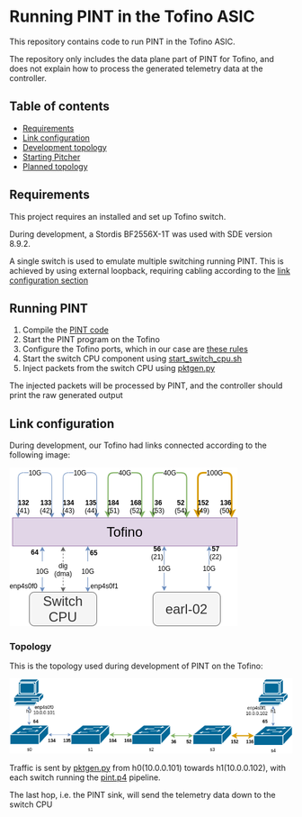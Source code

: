 # Running PINT in the Tofino ASIC
This repository contains code to run PINT in the Tofino ASIC.

The repository only includes the data plane part of PINT for Tofino, and does not explain how to process the generated telemetry data at the controller.

## Table of contents
* [Requirements](#requirements)
* [Link configuration](#link-configuration)
* [Development topology](#development-topology)
* [Starting Pitcher](#starting-pitcher)
* [Planned topology](#planned-topology)


## Requirements
This project requires an installed and set up Tofino switch.

During development, a Stordis BF2556X-1T was used with SDE version 8.9.2.

A single switch is used to emulate multiple switching running PINT.
This is achieved by using external loopback, requiring cabling according to the [link configuration section](#link-configuration)

## Running PINT
1. Compile the [PINT code](p4src/pint.p4)
2. Start the PINT program on the Tofino
3. Configure the Tofino ports, which in our case are [these rules](port_config.txt)
4. Start the switch CPU component using [start_switch_cpu.sh](start_switch_cpu.sh)
5. Inject packets from the switch CPU using [pktgen.py](pktgen.py)

The injected packets will be processed by PINT, and the controller should print the raw generated output

## Link configuration
During development, our Tofino had links connected according to the following image:

![Tofino link configuration](tofino_current_links.png?raw=true "Tofino link configuration")

### Topology
This is the topology used during development of PINT on the Tofino:

![Tofino current topology](tofino_current_topology.png?raw=true "Tofino current topology")

Traffic is sent by [pktgen.py](pktgen.py) from h0(10.0.0.101) towards h1(10.0.0.102), with each switch running the [pint.p4](p4src/pint.p4) pipeline.

The last hop, i.e. the PINT sink, will send the telemetry data down to the switch CPU
